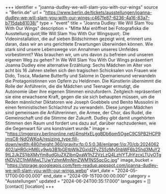 +++
identifier = "joanna-dudley-we-will-slam-you-with-our-wings"
source = "Berlin.de"
url = "https://www.berlin.de/tickets/ausstellungen/joanna-dudley-we-will-slam-you-with-our-wings-c467fe87-6236-4a16-83a7-b715dab81038/"
type = "event"
title = "Joanna Dudley: We Will Slam You With Our Wings"
description = "Mitte Mai eröffnet bei Fotografiska die Ausstellung quot;We Will Slam You With Our Wingsquot;. Die Videoinstallation, die auf sieben Bildschirmen gezeigt wird, erinnert uns daran, dass wir an uns gerichtete Erwartungen überwinden können.
Wie stark sind unsere Lebenswege von Annahmen unseres Umfeldes vorbestimmt? Was brauchen wir, um uns davon zu befreien und unseren eigenen Weg zu gehen? In We Will Slam You With Our Wings präsentiert Joanna Dudley eine alternative Erzählung: Sechs Mädchen im Alter von acht bis 16 Jahren stellen sich den tragischen Schicksalen von Frauen wie Dido, Tosca, Madame Butterfly und Salome in Opernarienund verwandeln die Protagonistinnen von Opfern zu Heldinnen.
Die Künstlerin übernimmt die Rolle der Anführerin, die die Mädchen und Teenager ermutigt, die Autonomie über ihre eigenen Stimmen einzufordern. Zeitgleich repräsentiert sie eine erwachsene Kraft, gegen die sie sich behaupten müssen, um die Reden männlicher Diktatoren wie Joseph Goebbels und Benito Mussolini in einen feministischen Schlachtruf zu verwandeln.
Diese jungen Mädchen sind gemeinsam die Anführerinnen, die Armee, der Chor, das Rudel, die Gemeinschaft und die Stimme der Zukunft. Dudley gibt damit ungehörten Stimmen den Raum und fordert uns dazu auf, darüber nachzudenken, wie die Gegenwart für uns konstruiert wurde."
image = "https://imgproxy.berlinonline.net/4msHxELgqBDb6om5OgeC9C5PB2HCP9jmsC8-NdOWKqA/resizing_type:fill-down/width:480/height:360/gravity:fp:0.5:0.38/enlarge:1/q:70/cb:2024062402/aHR0cHM6Ly9wb3B1bGEtbWlkZGxld2FyZS5zMy5hbWF6b25hd3MuY29tL2JkZS1jbXMvYm8udGIuZXZlbnQvaW1hZ2VzLzQ4LzhlYTJhYzcxLTUyOTgtNDVjZC1hMjMwLTUwYzhmMmNmZWM1NS5qcGc.jpg"
image_bucket = "https://storage.googleapis.com/fem-readup.appspot.com/joanna-dudley-we-will-slam-you-with-our-wings.webp"
start_date = "2024-05-17T00:00:00.000"
end_date = "2024-09-15T00:00:00.000"
category = "Ausstellungen"
updated = "2024-06-24T00:35:17.000"
languages = []
[contact]
[location]
+++